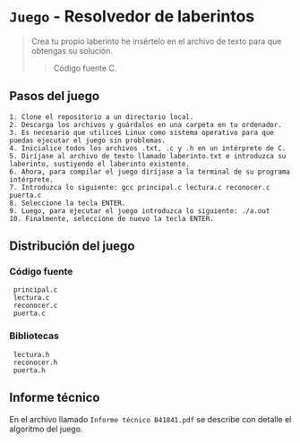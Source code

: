 # `Juego` - Resolvedor de laberintos


> Crea tu propio laberinto he insértelo en el archivo de texto para que obtengas su solución.
>> Código fuente C. 

## Pasos del juego
```
1. Clone el repositorio a un directorio local. 
2. Descarga los archivos y guárdalos en una carpeta en tu ordenador. 
3. Es necesario que utilices Linux como sistema operativo para que puedas ejecutar el juego sin problemas.
4. Inicialice todos los archivos .txt, .c y .h en un intérprete de C. 
5. Diríjase al archivo de texto llamado laberinto.txt e introduzca su laberinto, sustiyendo el laberinto existente. 
6. Ahora, para compilar el juego diríjase a la terminal de su programa intérprete. 
7. Introduzca lo siguiente: gcc principal.c lectura.c reconocer.c puerta.c
8. Seleccione la tecla ENTER. 
9. Luego, para ejecutar el juego introduzca lo siguiente: ./a.out
10. Finalmente, seleccione de nuevo la tecla ENTER. 
```

## Distribución del juego

### Código fuente
```
 principal.c 
 lectura.c 
 reconocer.c 
 puerta.c
```

### Bibliotecas
```
 lectura.h 
 reconocer.h 
 puerta.h
```

## Informe técnico
En el archivo llamado `Informe técnico B41841.pdf` se describe con detalle el algoritmo del juego.  
